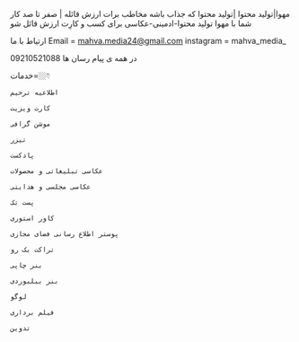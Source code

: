 مهوا|تولید محتوا
            |تولید محتوا که جذاب باشه مخاطب برات ارزش قائله |
            صفر تا صد کار شما با مهوا 
            تولید محتوا-ادمینی-عکاسی
            برای کسب و کارِت ارزش
            قائل شو
             

ارتیاط با ما
 Email  =  mahva.media24@gmail.com
  instagram   =  mahva_media_

09210521088
در همه ی پیام رسان ها

خدمات=👇🏼

    اطلاعیه ترحیم 

    کارت ویزیت 

    موشن گرافی 

    تیزر 

    پادکست 

    عکاسی تبلیغاتی و محصولات 

    عکاسی مجلسی و هدایتی 

    پست تک 

    کاور استوری 

    پوستر اطلاع رسانی فضای مجازی 

    تراکت یک رو 

    بنر چاپی 

    بنر بیلبوردی 

    لوگو 

    فیلم برداری 

    تدوین 
    
